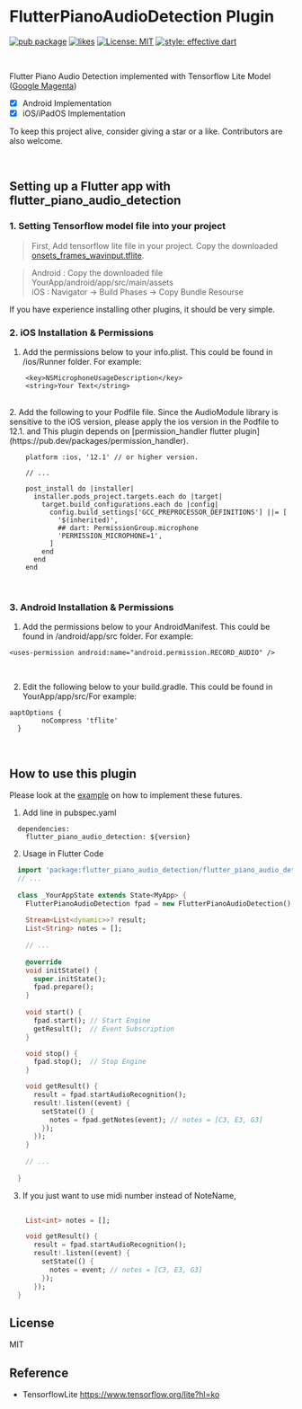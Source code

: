 # FlutterPianoAudioDetection Plugin
[![pub package](https://img.shields.io/pub/v/flutter_piano_audio_detection.svg?label=version&color=blue)](https://pub.dev/packages/flutter_piano_audio_detection)
[![likes](https://badges.bar/flutter_piano_audio_detection/likes)](https://pub.dev/packages/flutter_piano_audio_detection/score)
[![License: MIT](https://img.shields.io/badge/license-MIT-blue.svg)](https://opensource.org/licenses/MIT)
[![style: effective dart](https://img.shields.io/badge/style-effective_dart-40c4ff.svg)](https://pub.dev/packages/effective_dart)

<br>

Flutter Piano Audio Detection implemented with Tensorflow Lite Model ([Google Magenta](https://github.com/magenta/magenta/tree/main/magenta/models/onsets_frames_transcription/realtime))

- [x] Android Implementation 
- [x] iOS/iPadOS Implementation

To keep this project alive, consider giving a star or a like. Contributors are also welcome.

<br>

## Setting up a Flutter app with flutter_piano_audio_detection

### 1. Setting Tensorflow model file into your project
> First, Add tensorflow lite file in your project. Copy the downloaded [onsets_frames_wavinput.tflite](https://storage.googleapis.com/magentadata/models/onsets_frames_transcription/tflite/onsets_frames_wavinput.tflite).   

> Android : Copy the downloaded file YourApp/android/app/src/main/assets   
> iOS : Navigator -> Build Phases -> Copy Bundle Resourse    

If you have experience installing other plugins, it should be very simple.
<br>

### 2. iOS Installation & Permissions

1. Add the permissions below to your info.plist. This could be found in  <YourApp>/ios/Runner folder. For example:

```
    <key>NSMicrophoneUsageDescription</key>
    <string>Your Text</string>
```
<br>
  2. Add the following to your Podfile file.     
  Since the AudioModule library is sensitive to the iOS version, please apply the ios version in the Podfile to 12.1. and This plugin depends on [permission_handler flutter plugin](https://pub.dev/packages/permission_handler).   
  
``` Podfile 
    platform :ios, '12.1' // or higher version.
    
    // ...
 
    post_install do |installer|
      installer.pods_project.targets.each do |target|
        target.build_configurations.each do |config|
          config.build_settings['GCC_PREPROCESSOR_DEFINITIONS'] ||= [
            '$(inherited)',
            ## dart: PermissionGroup.microphone
            'PERMISSION_MICROPHONE=1',
          ]
        end
      end
    end
```
<br>
  
### 3. Android Installation & Permissions
1. Add the permissions below to your AndroidManifest. This could be found in  <YourApp>/android/app/src folder. For example:

```
<uses-permission android:name="android.permission.RECORD_AUDIO" />
```
  
  <br>

2. Edit the following below to your build.gradle. This could be found in YourApp/app/src/For example:

```Gradle
aaptOptions {
        noCompress 'tflite'
  }
```

<br>


## How to use this plugin
Please look at the [example](https://github.com/WonyJeong/flutter_piano_audio_detection/tree/main/example) on how to implement these futures.

1. Add line in pubspec.yaml
```
  dependencies:
    flutter_piano_audio_detection: ${version}
```

2. Usage in Flutter Code
  
```dart
  import 'package:flutter_piano_audio_detection/flutter_piano_audio_detection.dart';
  // ...
  
  class _YourAppState extends State<MyApp> {
    FlutterPianoAudioDetection fpad = new FlutterPianoAudioDetection();
  
    Stream<List<dynamic>>? result;
    List<String> notes = [];
    
    // ...
    
    @override
    void initState() {
      super.initState();
      fpad.prepare();
    }
  
    void start() {
      fpad.start(); // Start Engine 
      getResult();  // Event Subscription
    }

    void stop() {
      fpad.stop();  // Stop Engine
    }

    void getResult() {
      result = fpad.startAudioRecognition();
      result!.listen((event) {
        setState(() {
          notes = fpad.getNotes(event); // notes = [C3, E3, G3]
        });
      });
    }
    
    // ...
  
  }
```

  3. If you just want to use midi number instead of NoteName,
  
  ``` dart
      
      List<int> notes = [];
  
      void getResult() {
        result = fpad.startAudioRecognition();
        result!.listen((event) {
          setState(() {
            notes = event; // notes = [C3, E3, G3]
          });
        });
    }
  ```
  
  
## License

MIT
  
## Reference
- TensorflowLite https://www.tensorflow.org/lite?hl=ko
